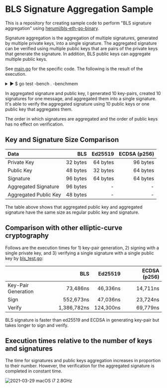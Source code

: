# BLS Signature Aggregation Sample

This is a repository for creating sample code to perform "BLS signature aggregation" using
[herumi/bls-eth-go-binary](https://github.com/herumi/bls-eth-go-binary).

Signature aggregation is the aggregation of multiple signatures, generated by multiple private keys, into a single signature. The aggregated signature can be verified using multiple public keys that are pairs of the private keys that generate the signature. In addition, BLS public keys can aggregate multiple public keys.

See [main.go](main/main.go) for the specific code. The following is the result of the execution.

<details><summary>▶ $ go test -bench . -benchmem</summary>
<p>

```
$ go test -bench . -benchmem
goos: darwin
goarch: amd64
BenchmarkBLS/Key-Pair_Generation-8                 16455             73486 ns/op             176 B/op          2 allocs/op
BenchmarkBLS/Sign-8                                 2144            552673 ns/op             336 B/op          3 allocs/op
BenchmarkBLS/Verify-8                                830           1386782 ns/op              48 B/op          2 allocs/op
BenchmarkBLS/Signatures_Aggregation[1]-8        10985703               113 ns/op             288 B/op          1 allocs/op
BenchmarkBLS/Signatures_Aggregation[2]-8          312457              3441 ns/op             288 B/op          1 allocs/op
BenchmarkBLS/Signatures_Aggregation[4]-8           62047             20311 ns/op             288 B/op          1 allocs/op
BenchmarkBLS/Signatures_Aggregation[10]-8           7959            145796 ns/op             288 B/op          1 allocs/op
BenchmarkBLS/Signatures_Aggregation[21]-8           1725            681825 ns/op             288 B/op          1 allocs/op
BenchmarkBLS/Signatures_Aggregation[46]-8            352           3459057 ns/op             288 B/op          1 allocs/op
BenchmarkBLS/Signatures_Aggregation[100]-8            70          16587340 ns/op             288 B/op          1 allocs/op
BenchmarkBLS/Aggregated_Signature_Verification[1]-8                  862           1394435 ns/op              48 B/op          2 allocs/op
BenchmarkBLS/Aggregated_Signature_Verification[2]-8                  834           1393686 ns/op              48 B/op          2 allocs/op
BenchmarkBLS/Aggregated_Signature_Verification[4]-8                  836           1396647 ns/op              48 B/op          2 allocs/op
BenchmarkBLS/Aggregated_Signature_Verification[10]-8                 858           1436367 ns/op              48 B/op          2 allocs/op
BenchmarkBLS/Aggregated_Signature_Verification[21]-8                 816           1413289 ns/op              48 B/op          2 allocs/op
BenchmarkBLS/Aggregated_Signature_Verification[46]-8                 840           1436811 ns/op              48 B/op          2 allocs/op
BenchmarkBLS/Aggregated_Signature_Verification[100]-8                820           1453223 ns/op              48 B/op          2 allocs/op
BenchmarkBLS/Public_Keys_Aggregation[1]-8                       10384542                97.0 ns/op           144 B/op          1 allocs/op
BenchmarkBLS/Public_Keys_Aggregation[2]-8                        1663330               727 ns/op             144 B/op          1 allocs/op
BenchmarkBLS/Public_Keys_Aggregation[4]-8                         582181              2024 ns/op             144 B/op          1 allocs/op
BenchmarkBLS/Public_Keys_Aggregation[10]-8                        204166              5822 ns/op             144 B/op          1 allocs/op
BenchmarkBLS/Public_Keys_Aggregation[21]-8                         93244             13091 ns/op             144 B/op          1 allocs/op
BenchmarkBLS/Public_Keys_Aggregation[46]-8                         39918             29182 ns/op             144 B/op          1 allocs/op
BenchmarkBLS/Public_Keys_Aggregation[100]-8                        18784             64513 ns/op             144 B/op          1 allocs/op
BenchmarkBLS/Aggregated_Signature_Verification[1]_by_Aggregated_Public_Key-8                 861           1402853 ns/op              48 B/op          2 allocs/op
BenchmarkBLS/Aggregated_Signature_Verification[2]_by_Aggregated_Public_Key-8                 855           1426795 ns/op              48 B/op          2 allocs/op
BenchmarkBLS/Aggregated_Signature_Verification[4]_by_Aggregated_Public_Key-8                 686           1662080 ns/op              48 B/op          2 allocs/op
BenchmarkBLS/Aggregated_Signature_Verification[10]_by_Aggregated_Public_Key-8                790           1493050 ns/op              48 B/op          2 allocs/op
BenchmarkBLS/Aggregated_Signature_Verification[21]_by_Aggregated_Public_Key-8                822           1500175 ns/op              48 B/op          2 allocs/op
BenchmarkBLS/Aggregated_Signature_Verification[46]_by_Aggregated_Public_Key-8                774           1508392 ns/op              48 B/op          2 allocs/op
BenchmarkBLS/Aggregated_Signature_Verification[100]_by_Aggregated_Public_Key-8               846           1421861 ns/op              48 B/op          2 allocs/op
[BLS] private key: 32 bytes, public key: 48 bytes, signature: 96 bytes
BenchmarkEd25519/Key-Pair_Generation-8                                                     25320             46336 ns/op             128 B/op          3 allocs/op
BenchmarkEd25519/Sign-8                                                                    25587             47036 ns/op             512 B/op          6 allocs/op
BenchmarkEd25519/Verify-8                                                                   9686            124300 ns/op             288 B/op          2 allocs/op
[Ed25519] private key: 64 bytes, public key: 32 bytes, signature: 64 bytes
BenchmarkECDSA/Key-Pair_Generation-8                                                       80736             14711 ns/op             608 B/op         12 allocs/op
BenchmarkECDSA/Sign-8                                                                      51530             23724 ns/op            2673 B/op         32 allocs/op
BenchmarkECDSA/Verify-8                                                                    17085             69779 ns/op             880 B/op         16 allocs/op
[ECDSA] private key: 96 bytes, public key: 64 bytes, signature: 64 bytes
PASS
ok      github.com/herumi/bls-eth-go-binary     51.882s

```

</p>
</details>

In aggregated signature and public key, I generated 10 key-pairs, created 10 signatures for one message, and aggregated them into a single signature. It's able to verify the aggregated signature using 10 public keys or one public key that aggregates them.

The order in which signatures are aggregated and the order of public keys has no effect on verification.

## Key and Signature Size Comparison

| Data | BLS | Ed25519 | ECDSA (p256) |
|:-----|-----:|----:|----:|
| Private Key | 32 bytes | 64 bytes | 96 bytes |
| Public Key | 48 bytes | 32 bytes | 64 bytes |
| Signature | 96 bytes | 64 bytes | 64 bytes |
| Aggregated Signature | 96 bytes | - | - |
| Aggregated Public Key | 48 bytes | - | - |

The table above shows that aggregated public key and aggregated signature have the same size as regular public key and signature.

## Comparison with other elliptic-curve cryptography

Follows are the execution times for 1) key-pair generation, 2) signing with a single private key, and 3) verifying a single signature with a single public key by [bls_test.go](https://github.com/torao/sample.bls-signature-aggregation/blob/master/bls_test.go):

| | BLS | Ed25519 | ECDSA (p256) |
|:----------------|-------------:|----------:|----------:|
| Key-Pair Generation | 73,486ns            | 46,336ns | 14,711ns |
| Sign                   | 552,673ns     | 47,036ns           | 23,724ns          |
| Verify                 | 1,386,782ns | 124,300ns            | 69,779ns          |

BLS signature is faster than ed25519 and ECDSA in generating key-pair but takes longer to sign and verify.

## Execution times relative to the number of keys and signatures

The time for signatures and public keys aggregation increases in proportion to their number. However, the verification for the aggregated signature is completed in constant time.

![2021-03-29 macOS i7 2.8GHz](https://user-images.githubusercontent.com/836654/112778933-9a11bf00-9080-11eb-914d-8641a3479caf.png)
